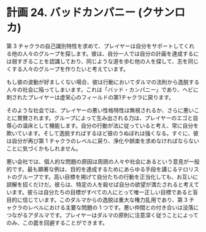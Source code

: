 # 計画 24. バッドカンパニー (クサンロカ)

第 3 チャクラの自己識別特性を求めて、プレイヤーは自分をサポートしてくれる他の人々のグループを探します。彼は、自分一人では自分の計画を達成するには弱すぎることを認識しており、同じような道を歩む他の人を探して、志を同じくする人々のグループを作りたいと考えています。

もし彼の波動が好ましくない場合、彼は行動においてダルマの法則から逸脱する人々の社会に陥ってしまいます。これは「バッド・カンパニー」であり、ヘビに刺されたプレイヤーは虚栄心のフィールドの第1チャクラに戻ります。

そのような社会では、プレイヤーの悪い性格特性は無視されるか、さらに悪いことに賞賛されます。グループによって生み出される力は、プレイヤーのエゴと自尊心の温床として機能します。自分の行動が法に従っていると考え、常に自分を欺いています。そして逸脱すればするほど彼のうぬぼれは強くなる。すぐに、彼は自分が再び第 1 チャクラのレベルに戻り、浄化や娯楽を求めなければならないことに気づくかもしれません。

悪い会社では、個人的な問題の原因は周囲の人々や社会にあるという意見が一般的です。最も顕著な例は、目的を達成するためにあらゆる手段を講じるテロリストのグループです。高い目標を掲げて自分たちの行動を正当化しても、お互いに誤解を招くだけだ。彼らは、特定の人を殺せば自分の欲望が満たされると考えています。彼らは自分たちの目標がすべての人にとって唯一正しい目標であると盲目的に信じています。このダルマからの逸脱は重大な権力乱用であり、第 3 チャクラのレベルにおける主要な問題の 1 つです。悪い仲間との付き合いは没落につながるアダルマです。プレイヤーはダルマの原則に注意深く従うことによってのみ、この罠を回避することができます。
